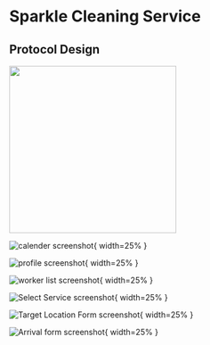 #  Sparkle Cleaning Service

## Protocol Design 

<img src="Home screenshot](/doc/home.png" width="300" >

![calender screenshot](/doc/calender.png){ width=25% }

![profile screenshot](/doc/profile.png){ width=25% }

![worker list screenshot](/doc/workerlist.png){ width=25% }

![Select Service  screenshot](/doc/select_service.png){ width=25% }

![Target Location Form screenshot](/doc/addresform.png){ width=25% }

![Arrival form screenshot](/doc/arrivalform.png){ width=25% }

